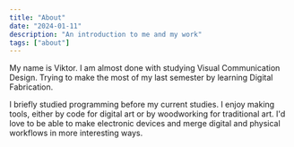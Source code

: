 ```yaml
---
title: "About"
date: "2024-01-11"
description: "An introduction to me and my work"
tags: ["about"]
---
```


My name is Viktor. I am almost done with studying Visual Communication Design. Trying to make the most of my last semester by learning Digital Fabrication. 

I briefly studied programming before my current studies. I enjoy making tools, either by code for digital art or by woodworking for traditional art. I'd love to be able to make electronic devices and merge digital and physical workflows in more interesting ways. 